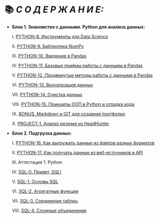 # 📚 ***С О Д Е Р Ж А Н И Е:***

+ **Блок 1. Знакомство с данными. Python для анализа данных:**

    I. [PYTHON-8. Инструменты для Data Science]()

    II. [PYTHON-9. Библиотека NumPy]()

    III. [PYTHON-10. Введение в Pandas](https://github.com/Irina-Kondratenko/SkillFactory/blob/main/Data%20Science/%D0%91%D0%BB%D0%BE%D0%BA%201.%20%D0%97%D0%BD%D0%B0%D0%BA%D0%BE%D0%BC%D1%81%D1%82%D0%B2%D0%BE%20%D1%81%20%D0%B4%D0%B0%D0%BD%D0%BD%D1%8B%D0%BC%D0%B8.%20Python%20%D0%B4%D0%BB%D1%8F%20%D0%B0%D0%BD%D0%B0%D0%BB%D0%B8%D0%B7%D0%B0%20%D0%B4%D0%B0%D0%BD%D0%BD%D1%8B%D1%85/PYTHON-10.%20%D0%92%D0%B2%D0%B5%D0%B4%D0%B5%D0%BD%D0%B8%D0%B5%20%D0%B2%20Pandas/%D0%92%D0%B2%D0%B5%D0%B4%D0%B5%D0%BD%D0%B8%D0%B5%20%D0%B2%20Pandas.ipynb)

    IV. [PYTHON-11. Базовые приёмы работы с данными в Pandas](https://github.com/Irina-Kondratenko/SkillFactory/blob/main/Data%20Science/%D0%91%D0%BB%D0%BE%D0%BA%201.%20%D0%97%D0%BD%D0%B0%D0%BA%D0%BE%D0%BC%D1%81%D1%82%D0%B2%D0%BE%20%D1%81%20%D0%B4%D0%B0%D0%BD%D0%BD%D1%8B%D0%BC%D0%B8.%20Python%20%D0%B4%D0%BB%D1%8F%20%D0%B0%D0%BD%D0%B0%D0%BB%D0%B8%D0%B7%D0%B0%20%D0%B4%D0%B0%D0%BD%D0%BD%D1%8B%D1%85/PYTHON-11.%20%D0%91%D0%B0%D0%B7%D0%BE%D0%B2%D1%8B%D0%B5%20%D0%BF%D1%80%D0%B8%D1%91%D0%BC%D1%8B%20%D1%80%D0%B0%D0%B1%D0%BE%D1%82%D1%8B%20%D1%81%20%D0%B4%D0%B0%D0%BD%D0%BD%D1%8B%D0%BC%D0%B8%20%D0%B2%20Pandas/%D0%91%D0%B0%D0%B7%D0%BE%D0%B2%D1%8B%D0%B5%20%D0%BE%D0%BF%D0%B5%D1%80%D0%B0%D1%86%D0%B8%D0%B8%20%D1%81%D0%BE%20%D1%81%D1%82%D0%BE%D0%BB%D0%B1%D1%86%D0%B0%D0%BC%D0%B8%20DataFrame.ipynb)
    
    V. [PYTHON-12. Продвинутые методы работы с данными в Pandas](https://github.com/Irina-Kondratenko/SkillFactory/blob/main/Data%20Science/%D0%91%D0%BB%D0%BE%D0%BA%201.%20%D0%97%D0%BD%D0%B0%D0%BA%D0%BE%D0%BC%D1%81%D1%82%D0%B2%D0%BE%20%D1%81%20%D0%B4%D0%B0%D0%BD%D0%BD%D1%8B%D0%BC%D0%B8.%20Python%20%D0%B4%D0%BB%D1%8F%20%D0%B0%D0%BD%D0%B0%D0%BB%D0%B8%D0%B7%D0%B0%20%D0%B4%D0%B0%D0%BD%D0%BD%D1%8B%D1%85/PYTHON-12.%20%D0%9F%D1%80%D0%BE%D0%B4%D0%B2%D0%B8%D0%BD%D1%83%D1%82%D1%8B%D0%B5%20%D0%BC%D0%B5%D1%82%D0%BE%D0%B4%D1%8B%20%D1%80%D0%B0%D0%B1%D0%BE%D1%82%D1%8B%20%D1%81%20%D0%B4%D0%B0%D0%BD%D0%BD%D1%8B%D0%BC%D0%B8%20%D0%B2%20Pandas/%D0%9F%D1%80%D0%BE%D0%B4%D0%B2%D0%B8%D0%BD%D1%83%D1%82%D1%8B%D0%B5%20%D0%BC%D0%B5%D1%82%D0%BE%D0%B4%D1%8B%20%D1%80%D0%B0%D0%B1%D0%BE%D1%82%D1%8B%20%D1%81%20%D0%B4%D0%B0%D0%BD%D0%BD%D1%8B%D0%BC%D0%B8%20%D0%B2%20Pandas.ipynb)
    
    VI. [PYTHON-13. Визуализация данных](https://github.com/Irina-Kondratenko/SkillFactory/blob/main/Data%20Science/%D0%91%D0%BB%D0%BE%D0%BA%201.%20%D0%97%D0%BD%D0%B0%D0%BA%D0%BE%D0%BC%D1%81%D1%82%D0%B2%D0%BE%20%D1%81%20%D0%B4%D0%B0%D0%BD%D0%BD%D1%8B%D0%BC%D0%B8.%20Python%20%D0%B4%D0%BB%D1%8F%20%D0%B0%D0%BD%D0%B0%D0%BB%D0%B8%D0%B7%D0%B0%20%D0%B4%D0%B0%D0%BD%D0%BD%D1%8B%D1%85/PYTHON-13.%20%D0%92%D0%B8%D0%B7%D1%83%D0%B0%D0%BB%D0%B8%D0%B7%D0%B0%D1%86%D0%B8%D1%8F%20%D0%B4%D0%B0%D0%BD%D0%BD%D1%8B%D1%85/%D0%92%D0%B8%D0%B7%D1%83%D0%B0%D0%BB%D0%B8%D0%B7%D0%B0%D1%86%D0%B8%D1%8F%20%D0%B4%D0%B0%D0%BD%D0%BD%D1%8B%D1%85..ipynb)

    VII. [PYTHON-14. Очистка данных](https://github.com/Irina-Kondratenko/SkillFactory/blob/main/Data%20Science/%D0%91%D0%BB%D0%BE%D0%BA%201.%20%D0%97%D0%BD%D0%B0%D0%BA%D0%BE%D0%BC%D1%81%D1%82%D0%B2%D0%BE%20%D1%81%20%D0%B4%D0%B0%D0%BD%D0%BD%D1%8B%D0%BC%D0%B8.%20Python%20%D0%B4%D0%BB%D1%8F%20%D0%B0%D0%BD%D0%B0%D0%BB%D0%B8%D0%B7%D0%B0%20%D0%B4%D0%B0%D0%BD%D0%BD%D1%8B%D1%85/PYTHON-14.%20%D0%9E%D1%87%D0%B8%D1%81%D1%82%D0%BA%D0%B0%20%D0%B4%D0%B0%D0%BD%D0%BD%D1%8B%D1%85/%D0%9E%D1%87%D0%B8%D1%81%D1%82%D0%BA%D0%B0%20%D0%B4%D0%B0%D0%BD%D0%BD%D1%8B%D1%85.ipynb)
    
    VIII. [PYTHON-15. Принципы ООП в Python и отладка кода](https://github.com/Irina-Kondratenko/SkillFactory/blob/main/Data%20Science/%D0%91%D0%BB%D0%BE%D0%BA%201.%20%D0%97%D0%BD%D0%B0%D0%BA%D0%BE%D0%BC%D1%81%D1%82%D0%B2%D0%BE%20%D1%81%20%D0%B4%D0%B0%D0%BD%D0%BD%D1%8B%D0%BC%D0%B8.%20Python%20%D0%B4%D0%BB%D1%8F%20%D0%B0%D0%BD%D0%B0%D0%BB%D0%B8%D0%B7%D0%B0%20%D0%B4%D0%B0%D0%BD%D0%BD%D1%8B%D1%85/PYTHON-15.%20%D0%9F%D1%80%D0%B8%D0%BD%D1%86%D0%B8%D0%BF%D1%8B%20%D0%9E%D0%9E%D0%9F%20%D0%B2%20Python%20%D0%B8%20%D0%BE%D1%82%D0%BB%D0%B0%D0%B4%D0%BA%D0%B0%20%D0%BA%D0%BE%D0%B4%D0%B0/%D0%9F%D1%80%D0%B8%D0%BD%D1%86%D0%B8%D0%BF%D1%8B%20%D0%9E%D0%9E%D0%9F.ipynb)

    IX. [BONUS. Markdown и GIT для создания портфолио](https://github.com/Irina-Kondratenko/SkillFactory/blob/main/Data%20Science/%D0%91%D0%BB%D0%BE%D0%BA%201.%20%D0%97%D0%BD%D0%B0%D0%BA%D0%BE%D0%BC%D1%81%D1%82%D0%B2%D0%BE%20%D1%81%20%D0%B4%D0%B0%D0%BD%D0%BD%D1%8B%D0%BC%D0%B8.%20Python%20%D0%B4%D0%BB%D1%8F%20%D0%B0%D0%BD%D0%B0%D0%BB%D0%B8%D0%B7%D0%B0%20%D0%B4%D0%B0%D0%BD%D0%BD%D1%8B%D1%85/BONUS.%20Markdown%20%D0%B8%20GIT%20%D0%B4%D0%BB%D1%8F%20%D1%81%D0%BE%D0%B7%D0%B4%D0%B0%D0%BD%D0%B8%D1%8F%20%D0%BF%D0%BE%D1%80%D1%82%D1%84%D0%BE%D0%BB%D0%B8%D0%BE/Markdown%20and%20Git.ipynb)

    X. [PROJECT-1. Анализ резюме из HeadHunter](https://github.com/Irina-Kondratenko/SkillFactory/blob/main/Homework/Project_3/Project-3%20Notebook.ipynb)

+ **Блок 2. Подгрузка данных:**

    I. [PYTHON-16. Как выгружать данные из файлов разных форматов](https://github.com/Irina-Kondratenko/SkillFactory/blob/main/Data%20Science/%D0%91%D0%BB%D0%BE%D0%BA%202.%20%D0%9F%D0%BE%D0%B4%D0%B3%D1%80%D1%83%D0%B7%D0%BA%D0%B0%20%D0%B4%D0%B0%D0%BD%D0%BD%D1%8B%D1%85/PYTHON-16.%20%D0%9A%D0%B0%D0%BA%20%D0%B2%D1%8B%D0%B3%D1%80%D1%83%D0%B6%D0%B0%D1%82%D1%8C%20%D0%B4%D0%B0%D0%BD%D0%BD%D1%8B%D0%B5%20%D0%B8%D0%B7%20%D1%84%D0%B0%D0%B9%D0%BB%D0%BE%D0%B2%20%D1%80%D0%B0%D0%B7%D0%BD%D1%8B%D1%85%20%D1%84%D0%BE%D1%80%D0%BC%D0%B0%D1%82%D0%BE%D0%B2/%D0%9A%D0%B0%D0%BA%20%D0%B2%D1%8B%D0%B3%D1%80%D1%83%D0%B6%D0%B0%D1%82%D1%8C%20%D0%B4%D0%B0%D0%BD%D0%BD%D1%8B%D0%B5.ipynb)

    II. [PYTHON-17. Как получать данные из веб-источников и API](https://github.com/Irina-Kondratenko/SkillFactory/blob/main/Data%20Science/%D0%91%D0%BB%D0%BE%D0%BA%202.%20%D0%9F%D0%BE%D0%B4%D0%B3%D1%80%D1%83%D0%B7%D0%BA%D0%B0%20%D0%B4%D0%B0%D0%BD%D0%BD%D1%8B%D1%85/PYTHON-17.%20%D0%9A%D0%B0%D0%BA%20%D0%BF%D0%BE%D0%BB%D1%83%D1%87%D0%B0%D1%82%D1%8C%20%D0%B4%D0%B0%D0%BD%D0%BD%D1%8B%D0%B5%20%D0%B8%D0%B7%20%D0%B2%D0%B5%D0%B1-%D0%B8%D1%81%D1%82%D0%BE%D1%87%D0%BD%D0%B8%D0%BA%D0%BE%D0%B2%20%D0%B8%20API/%D0%9A%D0%B0%D0%BA%20%D0%BF%D0%BE%D0%BB%D1%83%D1%87%D0%B0%D1%82%D1%8C%20%D0%B4%D0%B0%D0%BD%D0%BD%D1%8B%D0%B5.ipynb)

    III. Аттестация 1. Python

    IV. [SQL-0. Привет, SQL!](https://github.com/Irina-Kondratenko/SkillFactory/blob/main/Data%20Science/%D0%91%D0%BB%D0%BE%D0%BA%202.%20%D0%9F%D0%BE%D0%B4%D0%B3%D1%80%D1%83%D0%B7%D0%BA%D0%B0%20%D0%B4%D0%B0%D0%BD%D0%BD%D1%8B%D1%85/SQL-0.%20%D0%9F%D1%80%D0%B8%D0%B2%D0%B5%D1%82%2C%20SQL!/%D0%9F%D1%80%D0%B8%D0%B2%D0%B5%D1%82%2C%20SQL.ipynb)

    V. [SQL-1. Основы SQL](https://github.com/Irina-Kondratenko/SkillFactory/blob/main/Data%20Science/%D0%91%D0%BB%D0%BE%D0%BA%202.%20%D0%9F%D0%BE%D0%B4%D0%B3%D1%80%D1%83%D0%B7%D0%BA%D0%B0%20%D0%B4%D0%B0%D0%BD%D0%BD%D1%8B%D1%85/SQL-1.%20%D0%9E%D1%81%D0%BD%D0%BE%D0%B2%D1%8B%20SQL/%D0%9E%D1%81%D0%BD%D0%BE%D0%B2%D1%8B%20SQL.ipynb)

    VI. [SQL-2. Агрегатные функции](https://github.com/Irina-Kondratenko/SkillFactory/blob/main/Data%20Science/%D0%91%D0%BB%D0%BE%D0%BA%202.%20%D0%9F%D0%BE%D0%B4%D0%B3%D1%80%D1%83%D0%B7%D0%BA%D0%B0%20%D0%B4%D0%B0%D0%BD%D0%BD%D1%8B%D1%85/SQL-2.%20%D0%90%D0%B3%D1%80%D0%B5%D0%B3%D0%B0%D1%82%D0%BD%D1%8B%D0%B5%20%D1%84%D1%83%D0%BD%D0%BA%D1%86%D0%B8%D0%B8/%D0%90%D0%B3%D1%80%D0%B5%D0%B3%D0%B0%D1%82%D0%BD%D1%8B%D0%B5%20%D1%84%D1%83%D0%BD%D0%BA%D1%86%D0%B8%D0%B8.ipynb)

    VII. [SQL-3. Соединение таблиц](https://github.com/Irina-Kondratenko/SkillFactory/blob/main/Data%20Science/%D0%91%D0%BB%D0%BE%D0%BA%202.%20%D0%9F%D0%BE%D0%B4%D0%B3%D1%80%D1%83%D0%B7%D0%BA%D0%B0%20%D0%B4%D0%B0%D0%BD%D0%BD%D1%8B%D1%85/SQL-3.%20%D0%A1%D0%BE%D0%B5%D0%B4%D0%B8%D0%BD%D0%B5%D0%BD%D0%B8%D0%B5%20%D1%82%D0%B0%D0%B1%D0%BB%D0%B8%D1%86/%D0%A1%D0%BE%D0%B5%D0%B4%D0%B8%D0%BD%D0%B5%D0%BD%D0%B8%D0%B5%20%D1%82%D0%B0%D0%B1%D0%BB%D0%B8%D1%86.ipynb)

    VIII. [SQL-4. Сложные объединения](https://github.com/Irina-Kondratenko/SkillFactory/blob/main/Data%20Science/%D0%91%D0%BB%D0%BE%D0%BA%202.%20%D0%9F%D0%BE%D0%B4%D0%B3%D1%80%D1%83%D0%B7%D0%BA%D0%B0%20%D0%B4%D0%B0%D0%BD%D0%BD%D1%8B%D1%85/SQL-4.%20%D0%A1%D0%BB%D0%BE%D0%B6%D0%BD%D1%8B%D0%B5%20%D0%BE%D0%B1%D1%8A%D0%B5%D0%B4%D0%B8%D0%BD%D0%B5%D0%BD%D0%B8%D1%8F/%D0%A1%D0%BB%D0%BE%D0%B6%D0%BD%D1%8B%D0%B5%20%D0%BE%D0%B1%D1%8A%D0%B5%D0%B4%D0%B8%D0%BD%D0%B5%D0%BD%D0%B8%D1%8F.ipynb)